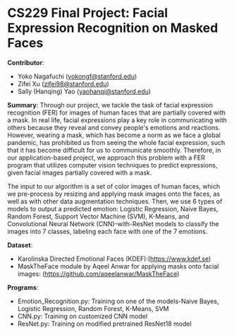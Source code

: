 # CS229 Final Project: Facial Expression Recognition on Masked Faces
**Contributor**:
- Yoko Nagafuchi (yokongf@stanford.edu)
- Zifei Xu (zifei98@stanford.edu)
- Sally (Hanqing) Yao (yaohanqi@stanford.edu)

**Summary**:
Through our project, we tackle the task of facial expression recognition (FER) for images of human faces that are partially covered with a mask. In real life, facial expressions play a key role in communicating with others because they reveal and convey people's emotions and reactions. However, wearing a mask, which has become a norm as we face a global pandemic, has prohibited us from seeing the whole facial expression, such that it has become difficult for us to communicate smoothly. Therefore, in our application-based project, we approach this problem with a FER program that utilizes computer vision techniques to predict expressions, given facial images partially covered with a mask. 

The input to our algorithm is a set of color images of human faces, which we pre-process by resizing and applying mask images onto the faces, as well as with other data augmentation techniques. Then, we use 6 types of models to output a predicted emotion: Logistic Regression, Naive Bayes, Random Forest, Support Vector Machine (SVM), K-Means, and Convolutional Neural Network (CNN)-with-ResNet models to classify the images into 7 classes, labeling each face with one of the 7 emotions.

**Dataset**:
- Karolinska Directed Emotional Faces (KDEF):(https://www.kdef.se)
- MaskTheFace module by Aqeel Anwar for applying masks onto facial images: (https://github.com/aqeelanwar/MaskTheFace)

**Programs**:
- Emotion_Recognition.py: Training on one of the models-Naive Bayes, Logistic Regression, Random Forest, K-Means, SVM
- CNN.py: Training on customized CNN model
- ResNet.py: Training on modified pretrained ResNet18 model


